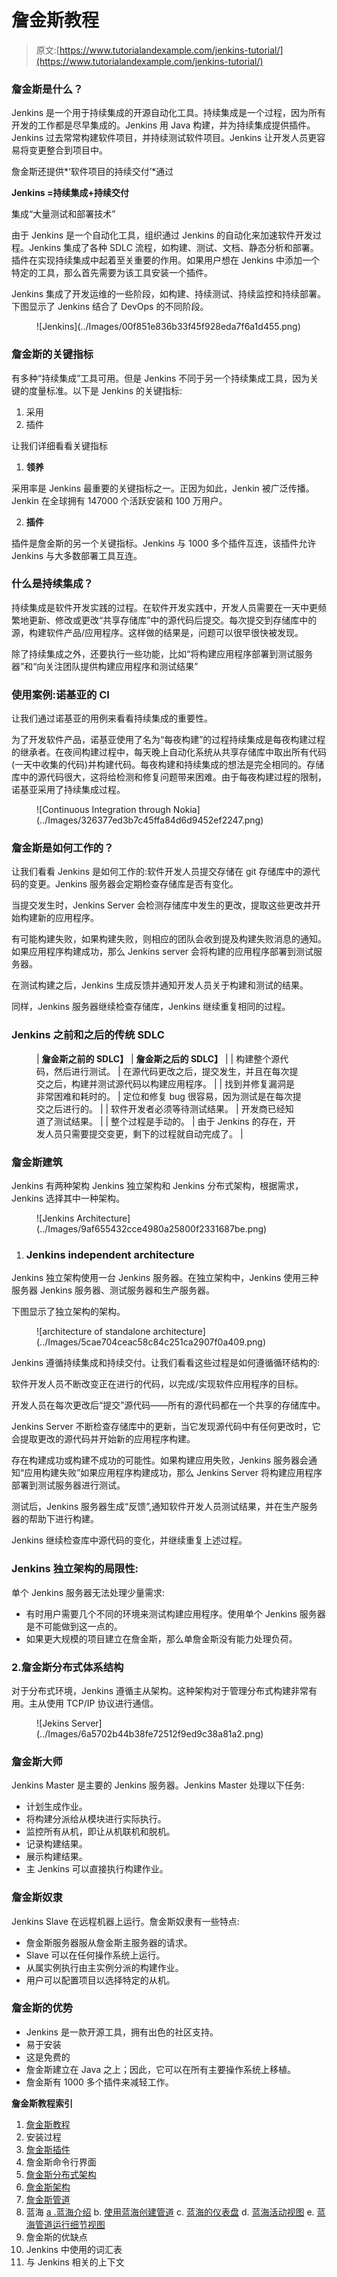 # 詹金斯教程

> 原文:[https://www.tutorialandexample.com/jenkins-tutorial/](https://www.tutorialandexample.com/jenkins-tutorial/)

### 詹金斯是什么？

Jenkins 是一个用于持续集成的开源自动化工具。持续集成是一个过程，因为所有开发的工作都是尽早集成的。Jenkins 用 Java 构建，并为持续集成提供插件。Jenkins 过去常常构建软件项目，并持续测试软件项目。Jenkins 让开发人员更容易将变更整合到项目中。

詹金斯还提供*‘软件项目的持续交付’*通过

**Jenkins =持续集成+持续交付**

集成“大量测试和部署技术”

由于 Jenkins 是一个自动化工具，组织通过 Jenkins 的自动化来加速软件开发过程。Jenkins 集成了各种 SDLC 流程，如构建、测试、文档、静态分析和部署。插件在实现持续集成中起着至关重要的作用。如果用户想在 Jenkins 中添加一个特定的工具，那么首先需要为该工具安装一个插件。

Jenkins 集成了开发运维的一些阶段，如构建、持续测试、持续监控和持续部署。下图显示了 Jenkins 结合了 DevOps 的不同阶段。

<figure>![Jenkins](../Images/00f851e836b33f45f928eda7f6a1d455.png)</figure>

### **詹金斯的关键指标**

有多种“持续集成”工具可用。但是 Jenkins 不同于另一个持续集成工具，因为关键的度量标准。以下是 Jenkins 的关键指标:

1.  采用
2.  插件

让我们详细看看关键指标

1.  **领养**

采用率是 Jenkins 最重要的关键指标之一。正因为如此，Jenkin 被广泛传播。Jenkin 在全球拥有 147000 个活跃安装和 100 万用户。

2.  **插件**

插件是詹金斯的另一个关键指标。Jenkins 与 1000 多个插件互连，该插件允许 Jenkins 与大多数部署工具互连。

### 什么是持续集成？

持续集成是软件开发实践的过程。在软件开发实践中，开发人员需要在一天中更频繁地更新、修改或更改“共享存储库”中的源代码后提交。每次提交到存储库中的源，构建软件产品/应用程序。这样做的结果是，问题可以很早很快被发现。

除了持续集成之外，还要执行一些功能，比如“将构建应用程序部署到测试服务器”和“向关注团队提供构建应用程序和测试结果”

### 使用案例:诺基亚的 CI

让我们通过诺基亚的用例来看看持续集成的重要性。

为了开发软件产品，诺基亚使用了名为“每夜构建”的过程持续集成是每夜构建过程的继承者。在夜间构建过程中，每天晚上自动化系统从共享存储库中取出所有代码(一天中收集的代码)并构建代码。每夜构建和持续集成的想法是完全相同的。存储库中的源代码很大，这将给检测和修复问题带来困难。由于每夜构建过程的限制，诺基亚采用了持续集成过程。

<figure class="aligncenter">![Continuous Integration through Nokia](../Images/326377ed3b7c45ffa84d6d9452ef2247.png)</figure>

### 詹金斯是如何工作的？

让我们看看 Jenkins 是如何工作的:软件开发人员提交存储在 git 存储库中的源代码的变更。Jenkins 服务器会定期检查存储库是否有变化。

当提交发生时，Jenkins Server 会检测存储库中发生的更改，提取这些更改并开始构建新的应用程序。

有可能构建失败，如果构建失败，则相应的团队会收到提及构建失败消息的通知。如果应用程序构建成功，那么 Jenkins server 会将构建的应用程序部署到测试服务器。

在测试构建之后，Jenkins 生成反馈并通知开发人员关于构建和测试的结果。

同样，Jenkins 服务器继续检查存储库，Jenkins 继续重复相同的过程。

### Jenkins 之前和之后的传统 SDLC

<figure class="wp-block-table">

| **詹金斯之前的 SDLC】** | **詹金斯之后的 SDLC】** |
| 构建整个源代码，然后进行测试。 | 在源代码更改之后，提交发生，并且在每次提交之后，构建并测试源代码以构建应用程序。 |
| 找到并修复漏洞是非常困难和耗时的。 | 定位和修复 bug 很容易，因为测试是在每次提交之后进行的。 |
| 软件开发者必须等待测试结果。 | 开发商已经知道了测试结果。 |
| 整个过程是手动的。 | 由于 Jenkins 的存在，开发人员只需要提交变更，剩下的过程就自动完成了。 |

</figure>

### 詹金斯建筑

Jenkins 有两种架构 Jenkins 独立架构和 Jenkins 分布式架构，根据需求，Jenkins 选择其中一种架构。

<figure class="aligncenter">![Jenkins Architecture](../Images/9af655432cce4980a25800f2331687be.png)</figure>

1.  ### Jenkins independent architecture

Jenkins 独立架构使用一台 Jenkins 服务器。在独立架构中，Jenkins 使用三种服务器 Jenkins 服务器、测试服务器和生产服务器。

下图显示了独立架构的架构。

<figure class="aligncenter">![architecture of standalone architecture](../Images/5cae704ceac58c84c251ca2907f0a409.png)</figure>

Jenkins 遵循持续集成和持续交付。让我们看看这些过程是如何遵循循环结构的:

软件开发人员不断改变正在进行的代码，以完成/实现软件应用程序的目标。

开发人员在每次更改后“提交”源代码——所有的源代码都在一个共享的存储库中。

Jenkins Server 不断检查存储库中的更新，当它发现源代码中有任何更改时，它会提取更改的源代码并开始新的应用程序构建。

存在构建成功或构建不成功的可能性。如果构建应用失败，Jenkins 服务器会通知“应用构建失败”如果应用程序构建成功，那么 Jenkins Server 将构建应用程序部署到测试服务器进行测试。

测试后，Jenkins 服务器生成“反馈”,通知软件开发人员测试结果，并在生产服务器的帮助下进行构建。

Jenkins 继续检查库中源代码的变化，并继续重复上述过程。

### Jenkins 独立架构的局限性:

单个 Jenkins 服务器无法处理少量需求:

*   有时用户需要几个不同的环境来测试构建应用程序。使用单个 Jenkins 服务器是不可能做到这一点的。
*   如果更大规模的项目建立在詹金斯，那么单詹金斯没有能力处理负荷。

### 2.詹金斯分布式体系结构

对于分布式环境，Jenkins 遵循主从架构。这种架构对于管理分布式构建非常有用。主从使用 TCP/IP 协议进行通信。

<figure class="aligncenter">![Jekins Server](../Images/6a5702b44b38fe72512f9ed9c38a81a2.png)</figure>

### 詹金斯大师

Jenkins Master 是主要的 Jenkins 服务器。Jenkins Master 处理以下任务:

*   计划生成作业。
*   将构建分派给从模块进行实际执行。
*   监控所有从机，即让从机联机和脱机。
*   记录构建结果。
*   展示构建结果。
*   主 Jenkins 可以直接执行构建作业。

### 詹金斯奴隶

Jenkins Slave 在远程机器上运行。詹金斯奴隶有一些特点:

*   詹金斯服务器服从詹金斯主服务器的请求。
*   Slave 可以在任何操作系统上运行。
*   从属实例执行由主实例分派的构建作业。
*   用户可以配置项目以选择特定的从机。

### 詹金斯的优势

*   Jenkins 是一款开源工具，拥有出色的社区支持。
*   易于安装
*   这是免费的
*   詹金斯建立在 Java 之上；因此，它可以在所有主要操作系统上移植。
*   詹金斯有 1000 多个插件来减轻工作。

**詹金斯教程索引**

1.  [詹金斯教程](https://www.tutorialandexample.com/jenkins-tutorial/)
2.  安装过程
3.  [詹金斯插件](https://www.tutorialandexample.com/jenkins-plug-ins/)
4.  詹金斯命令行界面
5.  [詹金斯分布式架构](https://www.tutorialandexample.com/jenkins-distributed-architecture/)
6.  [詹金斯架构](https://www.tutorialandexample.com/jenkins-architecture/)
7.  [詹金斯管道](https://www.tutorialandexample.com/jenkins-pipeline/)
8.  蓝海
    [a .蓝海介绍](https://www.tutorialandexample.com/blue-ocean/)
    b. [使用蓝海创建管道](https://www.tutorialandexample.com/creating-a-pipeline-using-blue-ocean/)
    c. [蓝海的仪表盘](https://www.tutorialandexample.com/blue-oceans-dashboard/)
    d. [蓝海活动视图](https://www.tutorialandexample.com/activity-view-in-blue-ocean/)
    e. [蓝海管道运行细节视图](https://www.tutorialandexample.com/pipeline-run-details-view/)
9.  詹金斯的优缺点
10.  Jenkins 中使用的词汇表
11.  与 Jenkins 相关的上下文